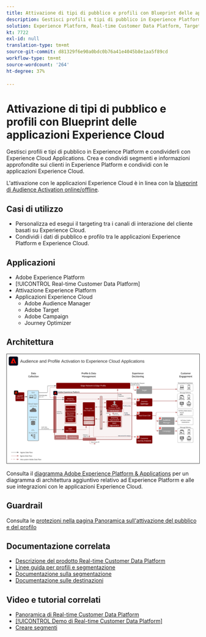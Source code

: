 ```yaml
---
title: Attivazione di tipi di pubblico e profili con Blueprint delle applicazioni Experience Cloud
description: Gestisci profili e tipi di pubblico in Experience Platform e condividerli con le applicazioni Experience Cloud.
solution: Experience Platform, Real-time Customer Data Platform, Target, Audience Manager, Analytics, Experience Cloud Services
kt: 7722
exl-id: null
translation-type: tm+mt
source-git-commit: d81329f6e90a0bdc0b76a41e4045b8e1aa5f89cd
workflow-type: tm+mt
source-wordcount: '264'
ht-degree: 37%

---
```


# Attivazione di tipi di pubblico e profili con Blueprint delle applicazioni Experience Cloud

Gestisci profili e tipi di pubblico in Experience Platform e condividerli con Experience Cloud Applications. Crea e condividi segmenti e informazioni approfondite sui clienti in Experience Platform e condividi con le applicazioni Experience Cloud.

L&#39;attivazione con le applicazioni Experience Cloud è in linea con la [blueprint di Audience Activation online/offline](online-offline.md).

## Casi di utilizzo

* Personalizza ed esegui il targeting tra i canali di interazione del cliente basati su Experience Cloud.
* Condividi i dati di pubblico e profilo tra le applicazioni Experience Platform e Experience Cloud.

## Applicazioni

* Adobe Experience Platform
* [!UICONTROL Real-time Customer Data Platform]
* Attivazione Experience Platform
* Applicazioni Experience Cloud
   * Adobe Audience Manager
   * Adobe Target
   * Adobe Campaign
   * Journey Optimizer

## Architettura

<img src="assets/activation+apps.svg" alt="Architettura di riferimento per Audience e Profile Activation con Experience Cloud Applications" style="border:1px solid #4a4a4a" />

Consulta il [diagramma Adobe Experience Platform &amp; Applications](https://experienceleague.adobe.com/docs/blueprints-learn/architecture/architecture-overview/platform-applications.html) per un diagramma di architettura aggiuntivo relativo ad Experience Platform e alle sue integrazioni con le applicazioni Experience Cloud.

## Guardrail

Consulta le [protezioni nella pagina Panoramica sull&#39;attivazione del pubblico e del profilo](overview.md)

## Documentazione correlata

* [Descrizione del prodotto Real-time Customer Data Platform](https://helpx.adobe.com/it/legal/product-descriptions/real-time-customer-data-platform.html)
* [Linee guida per profili e segmentazione](https://experienceleague.adobe.com/docs/experience-platform/profile/guardrails.html?lang=it)
* [Documentazione sulla segmentazione](https://experienceleague.adobe.com/docs/experience-platform/segmentation/api/streaming-segmentation.html?lang=it)
* [Documentazione sulle destinazioni](https://experienceleague.adobe.com/docs/experience-platform/destinations/catalog/overview.html?lang=it)

## Video e tutorial correlati

* [Panoramica di Real-time Customer Data Platform](https://experienceleague.adobe.com/docs/platform-learn/tutorials/application-services/rtcdp/understanding-the-real-time-customer-data-platform.html?lang=it)
* [[!UICONTROL Demo di Real-time Customer Data Platform]](https://experienceleague.adobe.com/docs/platform-learn/tutorials/application-services/rtcdp/demo.html?lang=it)
* [Creare segmenti](https://experienceleague.adobe.com/docs/platform-learn/tutorials/segments/create-segments.html?lang=it)
